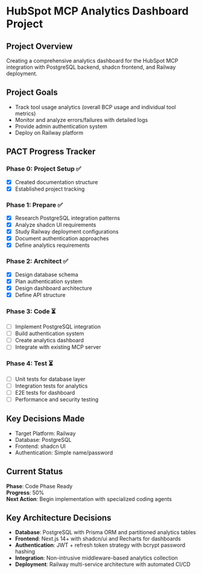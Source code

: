 # HubSpot MCP Analytics Dashboard Project

## Project Overview
Creating a comprehensive analytics dashboard for the HubSpot MCP integration with PostgreSQL backend, shadcn frontend, and Railway deployment.

## Project Goals
- Track tool usage analytics (overall BCP usage and individual tool metrics)
- Monitor and analyze errors/failures with detailed logs
- Provide admin authentication system
- Deploy on Railway platform

## PACT Progress Tracker

### Phase 0: Project Setup ✅
- [x] Created documentation structure
- [x] Established project tracking

### Phase 1: Prepare ✅
- [x] Research PostgreSQL integration patterns
- [x] Analyze shadcn UI requirements
- [x] Study Railway deployment configurations
- [x] Document authentication approaches
- [x] Define analytics requirements

### Phase 2: Architect ✅
- [x] Design database schema
- [x] Plan authentication system
- [x] Design dashboard architecture
- [x] Define API structure

### Phase 3: Code ⏳  
- [ ] Implement PostgreSQL integration
- [ ] Build authentication system
- [ ] Create analytics dashboard
- [ ] Integrate with existing MCP server

### Phase 4: Test ⏳
- [ ] Unit tests for database layer
- [ ] Integration tests for analytics
- [ ] E2E tests for dashboard
- [ ] Performance and security testing

## Key Decisions Made
- Target Platform: Railway
- Database: PostgreSQL
- Frontend: shadcn UI
- Authentication: Simple name/password

## Current Status
**Phase**: Code Phase Ready  
**Progress**: 50%  
**Next Action**: Begin implementation with specialized coding agents

## Key Architecture Decisions
- **Database**: PostgreSQL with Prisma ORM and partitioned analytics tables
- **Frontend**: Next.js 14+ with shadcn/ui and Recharts for dashboards
- **Authentication**: JWT + refresh token strategy with bcrypt password hashing
- **Integration**: Non-intrusive middleware-based analytics collection
- **Deployment**: Railway multi-service architecture with automated CI/CD